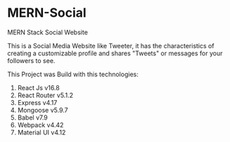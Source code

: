 # MERN-Social
MERN Stack Social Website

This is a Social Media Website like Tweeter, it has the characteristics of creating a customizable profile and shares "Tweets" or messages for your followers to see.

This Project was Build with this technologies:
1) React Js v16.8
2) React Router v5.1.2
3) Express v4.17
4) Mongoose v5.9.7
5) Babel v7.9
6) Webpack v4.42
7) Material UI v4.12
